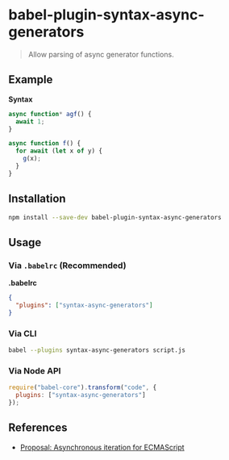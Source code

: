 # babel-plugin-syntax-async-generators

> Allow parsing of async generator functions.

## Example

**Syntax**

```javascript
async function* agf() {
  await 1;
}
```

```js
async function f() {
  for await (let x of y) {
    g(x);
  }
}
```

## Installation

```sh
npm install --save-dev babel-plugin-syntax-async-generators
```

## Usage

### Via `.babelrc` (Recommended)

**.babelrc**

```json
{
  "plugins": ["syntax-async-generators"]
}
```

### Via CLI

```sh
babel --plugins syntax-async-generators script.js
```

### Via Node API

```javascript
require("babel-core").transform("code", {
  plugins: ["syntax-async-generators"]
});
```

## References

* [Proposal: Asynchronous iteration for ECMAScript](https://github.com/tc39/proposal-async-iteration)
